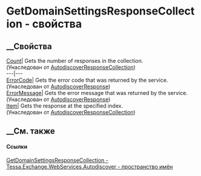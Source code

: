 # GetDomainSettingsResponseCollection - свойства
##  __Свойства
[Count](P_Tessa_Exchange_WebServices_Autodiscover_AutodiscoverResponseCollection_1_Count.htm)|
Gets the number of responses in the collection.  
(Унаследован от
[AutodiscoverResponseCollection<TResponse>](T_Tessa_Exchange_WebServices_Autodiscover_AutodiscoverResponseCollection_1.htm))  
---|---  
[ErrorCode](P_Tessa_Exchange_WebServices_Autodiscover_AutodiscoverResponse_ErrorCode.htm)|
Gets the error code that was returned by the service.  
(Унаследован от
[AutodiscoverResponse](T_Tessa_Exchange_WebServices_Autodiscover_AutodiscoverResponse.htm))  
[ErrorMessage](P_Tessa_Exchange_WebServices_Autodiscover_AutodiscoverResponse_ErrorMessage.htm)|
Gets the error message that was returned by the service.  
(Унаследован от
[AutodiscoverResponse](T_Tessa_Exchange_WebServices_Autodiscover_AutodiscoverResponse.htm))  
[Item](P_Tessa_Exchange_WebServices_Autodiscover_AutodiscoverResponseCollection_1_Item.htm)|
Gets the response at the specified index.  
(Унаследован от
[AutodiscoverResponseCollection<TResponse>](T_Tessa_Exchange_WebServices_Autodiscover_AutodiscoverResponseCollection_1.htm))  
##  __См. также
#### Ссылки
[GetDomainSettingsResponseCollection -
](T_Tessa_Exchange_WebServices_Autodiscover_GetDomainSettingsResponseCollection.htm)
[Tessa.Exchange.WebServices.Autodiscover - пространство
имён](N_Tessa_Exchange_WebServices_Autodiscover.htm)
